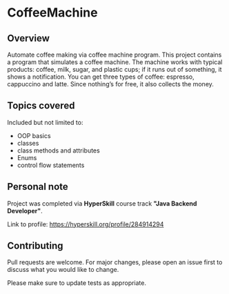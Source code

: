 # CoffeeMachine

## Overview

Automate coffee making via coffee machine program. This project contains a program that simulates a coffee machine.
The machine works with typical products: coffee, milk, sugar, and plastic cups; if it runs out of something, it shows a notification. 
You can get three types of coffee: espresso, cappuccino and latte. Since nothing’s for free, it also collects the money.

## Topics covered
Included but not limited to:
- OOP basics
- classes
- class methods and attributes
- Enums
- control flow statements

## Personal note
Project was completed via **HyperSkill** course track **"Java Backend Developer"**. 

Link to profile: https://hyperskill.org/profile/284914294

## Contributing 
Pull requests are welcome. For major changes, please open an issue first to discuss what you would like to change.

Please make sure to update tests as appropriate.
